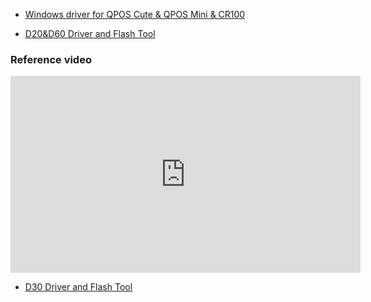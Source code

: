 - [Windows driver for QPOS Cute & QPOS Mini & CR100](https://drive.google.com/file/d/1xNbvd55bUugjuLYi8g9s8y8gllaaNgqP/view?usp=sharing)

- [D20&D60 Driver and Flash Tool](https://gitlab.com/dspread/FAQs_Document/-/blob/master/documents/D20&D60%20Driver%20and%20Flash%20Tool.pdf?ref_type=heads)
### Reference video
<iframe width="560" height="315" src="https://www.youtube.com/embed/pMFfXHFbRaY?si=OEMa2DoSUBBgKIiP" title="YouTube video player" frameborder="0" allow="accelerometer; autoplay; clipboard-write; encrypted-media; gyroscope; picture-in-picture; web-share" referrerpolicy="strict-origin-when-cross-origin" allowfullscreen></iframe>

- [D30 Driver and Flash Tool](https://drive.google.com/file/d/1IrW9qq8Yu5cGfhV29DmaYKZ4HZw7b7Sb/view?usp=sharing) 
